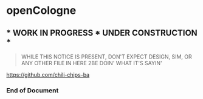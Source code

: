 # openCologne
## * WORK IN PROGRESS * UNDER CONSTRUCTION *
> WHILE THIS NOTICE IS PRESENT, DON'T EXPECT DESIGN, SIM, OR ANY OTHER FILE IN HERE 2BE DOIN' WHAT IT'S SAYIN'

https://github.com/chili-chips-ba

**<h3>  End of Document </h3>** 

